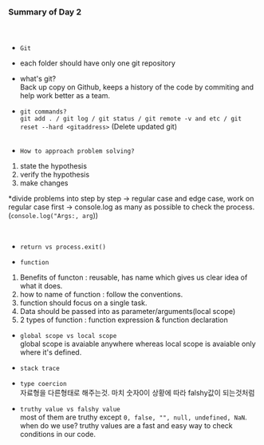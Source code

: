 ### Summary of Day 2
&nbsp;
#### 
* `Git`
* each folder should have only one git repository
* what's git?<br> Back up copy on Github, keeps a history of the code by commiting and help work better as a team.<br>
* `git commands?` <br> `git add . / git log / git status / git remote -v and etc / git reset --hard <gitaddress>` (Delete updated git) <br>
&nbsp;

*  `How to approach problem solving?`
1. state the hypothesis
2. verify the hypothesis
3. make changes <br>

*divide problems into step by step -> regular case and edge case, work on regular case first -> console.log as many as possible to check the process. (`console.log("Args:, arg`))<br>

&nbsp;

* `return vs process.exit()`

* `function` <br>
1. Benefits of functon : reusable, has name which gives us clear idea of what it does.
2. how to name of function : follow the conventions.
3. function should focus on a single task.
4. Data should be passed into as parameter/arguments(local scope)
5. 2 types of function : function expression & function declaration 

* `global scope vs local scope` <br>
global scope is avaiable anywhere whereas local scope is avaiable only where it's defined.

* `stack trace`

* `type coercion` <br>
자료형을 다른형태로 해주는것. 마치 숫자0이 상황에 따라 falshy값이 되는것처럼 

* `truthy value vs falshy value` <br>
most of them are truthy except `0, false, "", null, undefined, NaN`. <br>
when do we use? truthy values are a fast and easy way to check conditions in our code. 
